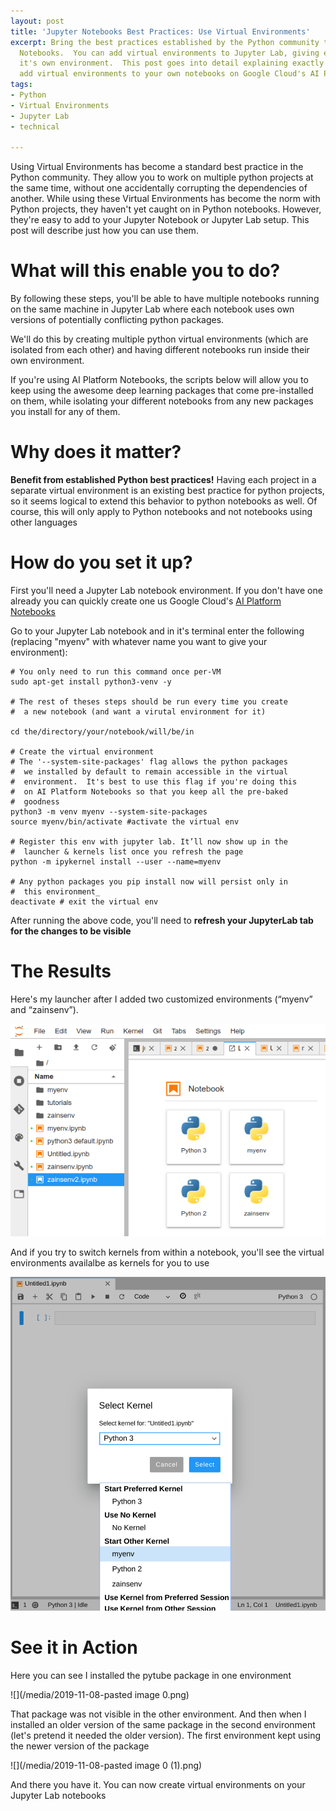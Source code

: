 ```yaml
---
layout: post
title: 'Jupyter Notebooks Best Practices: Use Virtual Environments'
excerpt: Bring the best practices established by the Python community to your Jupyter
  Notebooks.  You can add virtual environments to Jupyter Lab, giving each notebook
  it's own environment.  This post goes into detail explaining exactly how you can
  add virtual environments to your own notebooks on Google Cloud's AI Platform Notebooks
tags:
- Python
- Virtual Environments
- Jupyter Lab
- technical

---
```

Using Virtual Environments has become a standard best practice in the Python community.  They allow you to work on multiple python projects at the same time, without one accidentally corrupting the dependencies of another.  While using these Virtual Environments has become the norm with Python projects, they haven't yet caught on in Python notebooks.  However, they're easy to add to your Jupyter Notebook or Jupyter Lab setup.  This post will describe just how you can use them.

# What will this enable you to do?

By following these steps, you'll be able to have multiple notebooks running on the same machine in Jupyter Lab where each notebook uses own versions of potentially conflicting python packages.

We'll do this by creating multiple python virtual environments (which are isolated from each other) and having different notebooks run inside their own environment.

If you're using AI Platform Notebooks, the scripts below will allow you to keep using the awesome deep learning packages that come pre-installed on them, while isolating your different notebooks from any new packages you install for any of them.

# Why does it matter?

**Benefit from established Python best practices!**  Having each project in a separate virtual environment is an existing best practice for python projects, so it seems logical to extend this behavior to python notebooks as well.   Of course, this will only apply to Python notebooks and not notebooks using other languages

# How do you set it up?

First you'll need a Jupyter Lab notebook environment.  If you don't have one already you can quickly create one us Google Cloud's [AI Platform Notebooks](https://cloud.google.com/ai-platform-notebooks/)

Go to your Jupyter Lab notebook and in it's terminal enter the following (replacing "myenv" with whatever name you want to give your environment):

    # You only need to run this command once per-VM
    sudo apt-get install python3-venv -y
    
    # The rest of theses steps should be run every time you create
    #  a new notebook (and want a virutal environment for it)
    
    cd the/directory/your/notebook/will/be/in
    
    # Create the virtual environment
    # The '--system-site-packages' flag allows the python packages 
    #  we installed by default to remain accessible in the virtual 
    #  environment.  It's best to use this flag if you're doing this
    #  on AI Platform Notebooks so that you keep all the pre-baked 
    #  goodness
    python3 -m venv myenv --system-site-packages
    source myenv/bin/activate #activate the virtual env
    
    # Register this env with jupyter lab. It’ll now show up in the
    #  launcher & kernels list once you refresh the page
    python -m ipykernel install --user --name=myenv
    
    # Any python packages you pip install now will persist only in
    #  this environment_
    deactivate # exit the virtual env

After running the above code, you'll need to **refresh your JupyterLab tab for the changes to be visible**

# The Results

Here's my launcher after I added two customized environments (“myenv” and “zainsenv”).

![](/media/2019-11-08-launcher.png)

And if you try to switch kernels from within a notebook, you'll see the virtual environments availalbe as kernels for you to use

![](/media/2019-11-08-kernels.png)

# See it in Action

Here you can see I installed the pytube package in one environment

![](/media/2019-11-08-pasted image 0.png)

That package was not visible in the other environment.  And then when I installed an older version of the same package in the second environment (let's pretend it needed the older version). The first environment kept using the newer version of the package

![](/media/2019-11-08-pasted image 0 (1).png)

And there you have it.  You can now create virtual environments on your Jupyter Lab notebooks